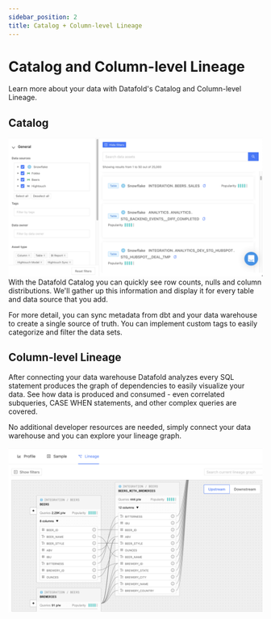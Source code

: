 ```yaml
---
sidebar_position: 2
title: Catalog + Column-level Lineage
---
```

# Catalog and Column-level Lineage
Learn more about your data with Datafold's Catalog and Column-level Lineage.

## Catalog
![](../../static/img/catalog_landing.png)
With the Datafold Catalog you can quickly see row counts, nulls and column distributions. We'll gather up this information and display it for every table and data source that you add. 

For more detail, you can sync metadata from dbt and your data warehouse to create a single source of truth. You can implement custom tags to easily categorize and filter the data sets. 

## Column-level Lineage
After connecting your data warehouse Datafold analyzes every SQL statement produces the graph of dependencies to easily visualize your data. See how data is produced and consumed - even correlated subqueries, CASE WHEN statements, and other complex queries are covered.

No additional developer resources are needed, simply connect your data warehouse and you can explore your lineage graph. 

![](../../static/img/lineage_detail.png)